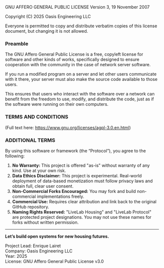 GNU AFFERO GENERAL PUBLIC LICENSE
Version 3, 19 November 2007

Copyright (C) 2025 Oasis Engineering LLC

Everyone is permitted to copy and distribute verbatim copies of this license document, but changing it is not allowed.

### Preamble

The GNU Affero General Public License is a free, copyleft license for software and other kinds of works, specifically designed to ensure cooperation with the community in the case of network server software.

If you run a modified program on a server and let other users communicate with it there, your server must also make the source code available to those users.

This ensures that users who interact with the software over a network can benefit from the freedom to use, modify, and distribute the code, just as if the software were running on their own computers.

### TERMS AND CONDITIONS

(Full text here: https://www.gnu.org/licenses/agpl-3.0.en.html)

### ADDITIONAL TERMS

By using this software or framework (the “Protocol”), you agree to the following:

1. **No Warranty:** This project is offered "as-is" without warranty of any kind. Use at your own risk.
2. **Data Ethics Disclaimer:** This project is experimental. Real-world deployment of data-based monetization must follow privacy laws and obtain full, clear user consent.
3. **Non-Commercial Forks Encouraged:** You may fork and build non-commercial implementations freely.
4. **Commercial Use:** Requires clear attribution and link back to the original GitHub repository.
5. **Naming Rights Reserved:** "LiveLab Housing" and "LiveLab Protocol" are protected project designations. You may not use these names for forks without written permission.

---

**Let’s build open systems for new housing futures.**

Project Lead: Enrique Lairet  
Company: Oasis Engineering LLC  
Year: 2025  
License: GNU Affero General Public License v3.0

